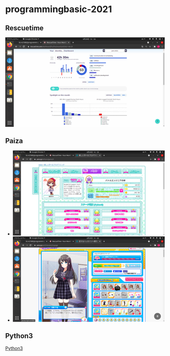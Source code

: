 # programmingbasic-2021

## Rescuetime

![Rescuetime](./image/p1.png)

## Paiza

- ![oshitomaanaberu](./image/p2.png)
- ![恋するハッカソン](./image/p3.png)

## Python3

[Python3](https://github.com/itc-n21005/lesson.git)

